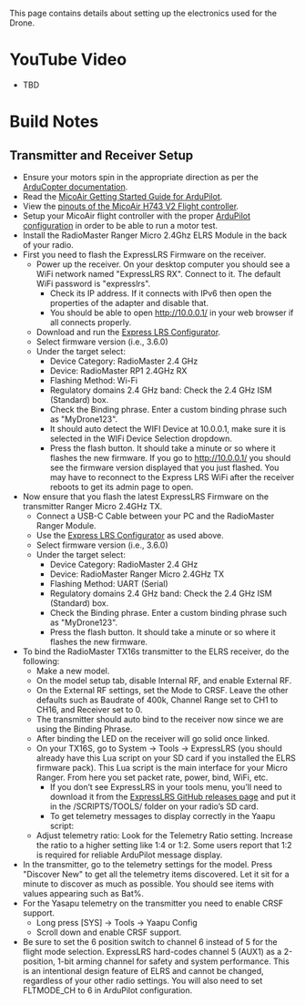 This page contains details about setting up the electronics used for the Drone.

# YouTube Video
- TBD

# Build Notes
## Transmitter and Receiver Setup
- Ensure your motors spin in the appropriate direction as per the [ArduCopter documentation](https://ardupilot.org/copter/docs/connect-escs-and-motors.html).
- Read the [MicoAir Getting Started Guide for ArduPilot](https://micoair.com/docs/getting-started-guide-for-ardupilot/).
- View the [pinouts of the MicoAir H743 V2 Flight controller](https://store.micoair.com/product/micoair743-v2/).
- Setup your MicoAir flight controller with the proper [ArduPilot configuration](../ArduPilot-Config/ArduPilot-Config.md) in order to be able to run a motor test.
- Install the RadioMaster Ranger Micro 2.4Ghz ELRS Module in the back of your radio.
- First you need to flash the ExpressLRS Firmware on the receiver.
  - Power up the receiver. On your desktop computer you should see a WiFi network named "ExpressLRS RX". Connect to it. The default WiFi password is "expresslrs".
    - Check its IP address. If it connects with IPv6 then open the properties of the adapter and disable that.
    - You should be able to open http://10.0.0.1/ in your web browser if all connects properly.
  - Download and run the [Express LRS Configurator](https://www.expresslrs.org/quick-start/installing-configurator/).
  - Select firmware version (i.e., 3.6.0)
  - Under the target select:
    - Device Category: RadioMaster 2.4 GHz
    - Device: RadioMaster RP1 2.4GHz RX
    - Flashing Method: Wi-Fi
    - Regulatory domains 2.4 GHz band: Check the 2.4 GHz ISM (Standard) box.
    - Check the Binding phrase. Enter a custom binding phrase such as "MyDrone123".
    - It should auto detect the WIFI Device at 10.0.0.1, make sure it is selected in the WIFi Device Selection dropdown.
    - Press the flash button. It should take a minute or so where it flashes the new firmware. If you go to http://10.0.0.1/ you should see the firmware version displayed that you just flashed. You may have to reconnect to the Express LRS WiFi after the receiver reboots to get its admin page to open.
- Now ensure that you flash the latest ExpressLRS Firmware on the transmitter Ranger Micro 2.4GHz TX.
  - Connect a USB-C Cable between your PC and the RadioMaster Ranger Module.
  - Use the [Express LRS Configurator](https://www.expresslrs.org/quick-start/installing-configurator/) as used above.
  - Select firmware version (i.e., 3.6.0)
  - Under the target select:
    - Device Category: RadioMaster 2.4 GHz
    - Device: RadioMaster Ranger Micro 2.4GHz TX
    - Flashing Method: UART (Serial)
    - Regulatory domains 2.4 GHz band: Check the 2.4 GHz ISM (Standard) box.
    - Check the Binding phrase. Enter a custom binding phrase such as "MyDrone123".
    - Press the flash button. It should take a minute or so where it flashes the new firmware.
- To bind the RadioMaster TX16s transmitter to the ELRS receiver, do the following:
  - Make a new model.
  - On the model setup tab, disable Internal RF, and enable External RF.
  - On the External RF settings, set the Mode to CRSF. Leave the other defaults such as Baudrate of 400k, Channel Range set to CH1 to CH16, and Receiver set to 0.
  - The transmitter should auto bind to the receiver now since we are using the Binding Phrase.
  - After binding the LED on the receiver will go solid once linked.
  - On your TX16S, go to System → Tools → ExpressLRS (you should already have this Lua script on your SD card if you installed the ELRS firmware pack). This Lua script is the main interface for your Micro Ranger. From here you set packet rate, power, bind, WiFi, etc.
    - If you don’t see ExpressLRS in your tools menu, you’ll need to download it from the [ExpressLRS GitHub releases page](https://github.com/ExpressLRS/ExpressLRS) and put it in the /SCRIPTS/TOOLS/ folder on your radio’s SD card.
    - To get telemetry messages to display correctly in the Yaapu script:
  - Adjust telemetry ratio: Look for the Telemetry Ratio setting. Increase the ratio to a higher setting like 1:4 or 1:2. Some users report that 1:2 is required for reliable ArduPilot message display.
- In the transmitter, go to the telemetry settings for the model. Press "Discover New" to get all the telemetry items discovered. Let it sit for a minute to discover as much as possible. You should see items with values appearing such as Bat%.
- For the Yasapu telemetry on the transmitter you need to enable CRSF support.
  -  Long press [SYS] -> Tools -> Yaapu Config
  -  Scroll down and enable CRSF support.
- Be sure to set the 6 position switch to channel 6 instead of 5 for the flight mode selection. ExpressLRS hard-codes channel 5 (AUX1) as a 2-position, 1-bit arming channel for safety and system performance. This is an intentional design feature of ELRS and cannot be changed, regardless of your other radio settings. You will also need to set FLTMODE_CH to 6 in ArduPilot configuration.